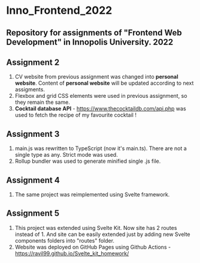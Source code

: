 # Inno_Frontend_2022
## Repository for assignments of "Frontend Web Development" in Innopolis University. 2022

## Assignment 2

1) CV website from previous assignment was changed into **personal website**. Content of **personal website** will be updated according to next assigments. 
2) Flexbox and grid CSS elements were used in previous assignment, so they remain the same.
3) **Cocktail database API** - https://www.thecocktaildb.com/api.php was used to fetch the recipe of my favourite cocktail ! 

## Assignment 3
1) main.js was rewritten to TypeScript (now it's main.ts). There are not a single type as any. Strict mode was used.
2) Rollup bundler was used to generate minified single .js file.

## Assignment 4
1) The same project was reimplemented using Svelte framework.

## Assignment 5
1) This project was extended using Svelte Kit. Now site has 2 routes instead of 1. And site can be easily extended just by adding new Svelte components folders into "routes" folder. 
2) Website was deployed on GitHub Pages using Github Actions - https://ravil99.github.io/Svelte_kit_homework/


